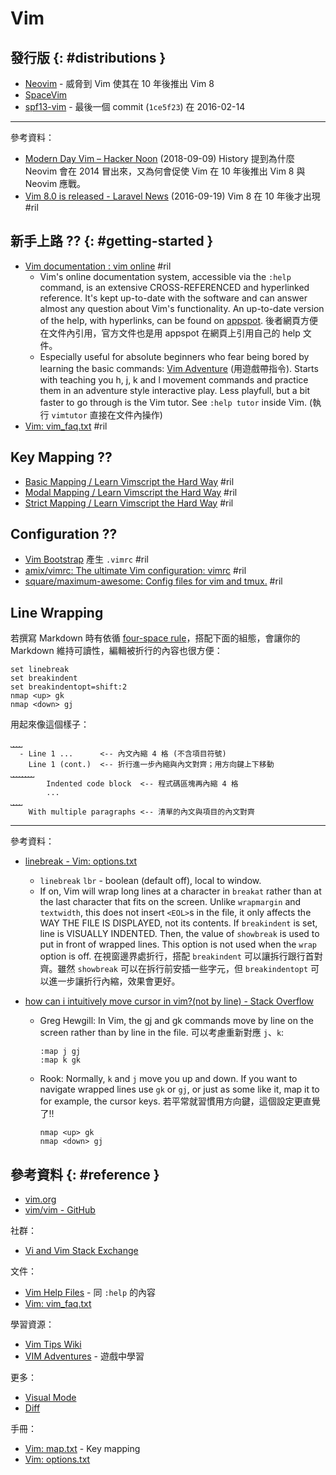 # Vim

## 發行版 {: #distributions }

  - [Neovim](neovim.md) - 威脅到 Vim 使其在 10 年後推出 Vim 8
  - [SpaceVim](https://spacevim.org/)
  - [spf13-vim](spf13-vim.md) - 最後一個 commit (`1ce5f23`) 在 2016-02-14

---

參考資料：

  - [Modern Day Vim – Hacker Noon](https://hackernoon.com/modern-day-vim-ab4d3aa0cf6b) (2018-09-09) History 提到為什麼 Neovim 會在 2014 冒出來，又為何會促使 Vim 在 10 年後推出 Vim 8 與 Neovim 應戰。
  - [Vim 8\.0 is released \- Laravel News](https://laravel-news.com/vim-8-0-is-released) (2016-09-19) Vim 8 在 10 年後才出現 #ril

## 新手上路 ?? {: #getting-started }

  - [Vim documentation : vim online](https://www.vim.org/docs.php) #ril
      - Vim's online documentation system, accessible via the `:help` command, is an extensive CROSS-REFERENCED and hyperlinked reference. It's kept up-to-date with the software and can answer almost any question about Vim's functionality. An up-to-date version of the help, with hyperlinks, can be found on [appspot](http://vimhelp.appspot.com/). 後者網頁方便在文件內引用，官方文件也是用 appspot 在網頁上引用自己的 help 文件。
      - Especially useful for absolute beginners who fear being bored by learning the basic commands: [Vim Adventure](http://vim-adventures.com/) (用遊戲帶指令). Starts with teaching you h, j, k and l movement commands and practice them in an adventure style interactive play. Less playfull, but a bit faster to go through is the Vim tutor. See `:help tutor` inside Vim. (執行 `vimtutor` 直接在文件內操作)
  - [Vim: vim\_faq\.txt](https://vimhelp.appspot.com/vim_faq.txt.html) #ril

## Key Mapping ??

  - [Basic Mapping / Learn Vimscript the Hard Way](http://learnvimscriptthehardway.stevelosh.com/chapters/03.html) #ril
  - [Modal Mapping / Learn Vimscript the Hard Way](http://learnvimscriptthehardway.stevelosh.com/chapters/04.html) #ril
  - [Strict Mapping / Learn Vimscript the Hard Way](http://learnvimscriptthehardway.stevelosh.com/chapters/05.html) #ril

## Configuration ??

  - [Vim Bootstrap](http://vim-bootstrap.com/) 產生 `.vimrc` #ril
  - [amix/vimrc: The ultimate Vim configuration: vimrc](https://github.com/amix/vimrc) #ril
  - [square/maximum\-awesome: Config files for vim and tmux\.](https://github.com/square/maximum-awesome) #ril

## Line Wrapping

若撰寫 Markdown 時有依循 [four-space rule](https://github.github.com/gfm/#motivation)，搭配下面的組態，會讓你的 Markdown 維持可讀性，編輯被折行的內容也很方便：

```
set linebreak
set breakindent
set breakindentopt=shift:2
nmap <up> gk
nmap <down> gj
```

用起來像這個樣子：

```
⎵⎵⎵⎵
  - Line 1 ...      <-- 內文內縮 4 格 (不含項目符號)
    Line 1 (cont.)  <-- 折行進一步內縮與內文對齊；用方向鍵上下移動
⎵⎵⎵⎵⎵⎵⎵⎵
        Indented code block  <-- 程式碼區塊再內縮 4 格
        ...
⎵⎵⎵⎵
    With multiple paragraphs <-- 清單的內文與項目的內文對齊
```

---

參考資料：

  - [linebreak - Vim: options\.txt](http://vimhelp.appspot.com/options.txt.html#%27linebreak%27)
      - `linebreak` `lbr` - boolean (default off), local to window.
      - If on, Vim will wrap long lines at a character in `breakat` rather than at the last character that fits on the screen. Unlike `wrapmargin` and `textwidth`, this does not insert `<EOL>`s in the file, it only affects the WAY THE FILE IS DISPLAYED, not its contents. If `breakindent` is set, line is VISUALLY INDENTED. Then, the value of `showbreak` is used to put in front of wrapped lines. This option is not used when the `wrap` option is off. 在視窗邊界處折行，搭配 `breakindent` 可以讓拆行跟行首對齊。雖然 `showbreak` 可以在拆行前安插一些字元，但 `breakindentopt` 可以進一步讓折行內縮，效果會更好。

  - [how can i intuitively move cursor in vim?\(not by line\) \- Stack Overflow](https://stackoverflow.com/questions/9713967/)
      - Greg Hewgill: In Vim, the gj and gk commands move by line on the screen rather than by line in the file. 可以考慮重新對應 `j`、`k`:

            :map j gj
            :map k gk

      - Rook: Normally, `k` and `j` move you up and down. If you want to navigate wrapped lines use `gk` or `gj`, or just as some like it, map it to for example, the cursor keys. 若平常就習慣用方向鍵，這個設定更直覺了!!

            nmap <up> gk
            nmap <down> gj

## 參考資料 {: #reference }

  - [vim.org](https://www.vim.org/)
  - [vim/vim - GitHub](https://github.com/vim/vim)

社群：

  - [Vi and Vim Stack Exchange](https://vi.stackexchange.com/)

文件：

  - [Vim Help Files](http://vimhelp.appspot.com/) - 同 `:help` 的內容
  - [Vim: vim_faq.txt](https://vimhelp.appspot.com/vim_faq.txt.html)

學習資源：

  - [Vim Tips Wiki](http://vim.wikia.com/wiki/Vim_Tips_Wiki)
  - [VIM Adventures](https://vim-adventures.com/) - 遊戲中學習

更多：

  - [Visual Mode](vim-visual.md)
  - [Diff](vim-diff.md)

手冊：

  - [Vim: map.txt](http://vimhelp.appspot.com/map.txt.html) - Key mapping
  - [Vim: options.txt](http://vimhelp.appspot.com/options.txt.html)
